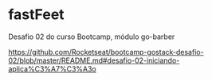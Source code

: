 # fastFeet
Desafio 02 do curso Bootcamp, módulo go-barber

https://github.com/Rocketseat/bootcamp-gostack-desafio-02/blob/master/README.md#desafio-02-iniciando-aplica%C3%A7%C3%A3o

